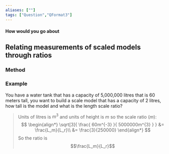 ```yaml
---
aliases: [""]
tags: ["Question","QFormat3"]
---
```


#### How would you go about
## Relating measurements of scaled models through ratios
### Method


### Example
You have a water tank that has a capacity of 5,000,000 litres that is 60 meters tall, you want to build a scale model that has a capacity of 2 litres, how tall is the model and what is the length scale ratio?

> Units of litres is $m^3$ and units of height is $m$ so the scale ratio ($m$):
> $$ \begin{align*}
 \sqrt[3]{ \frac{ 60m^{-3} }{ 5000000m^{3} } } &= \frac{L_m}{L_r}\\
&= \frac{3}{250000}
\end{align*} $$
> So the ratio is $$\frac{L_m}{L_r}$$
